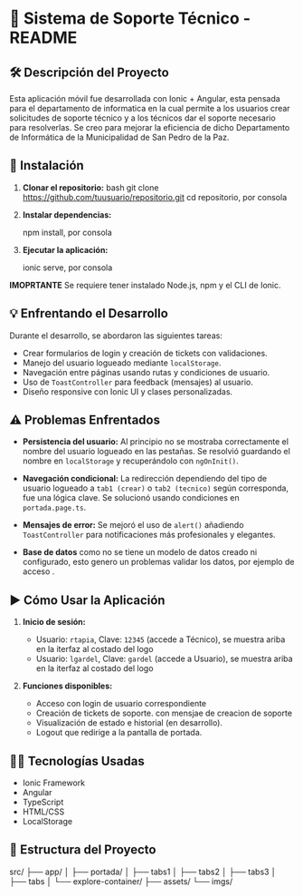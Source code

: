 # 📄 Sistema de Soporte Técnico - README

## 🛠️ Descripción del Proyecto

Esta aplicación móvil fue desarrollada con Ionic + Angular, esta pensada para el departamento de informatica en la cual permite a los usuarios crear solicitudes de soporte técnico y a los técnicos dar el soporte necesario para resolverlas. Se creo para mejorar la eficiencia de dicho Departamento de Informática de la Municipalidad de San Pedro de la Paz.



## 🚀 Instalación

1. **Clonar el repositorio:**
   bash
   git clone https://github.com/tuusuario/repositorio.git
   cd repositorio, por consola
   

2. **Instalar dependencias:**

   npm install, por consola
   

3. **Ejecutar la aplicación:**
   
   ionic serve, por consola
   

**IMOPRTANTE**
Se requiere tener instalado Node.js, npm y el CLI de Ionic.



## 💡 Enfrentando el Desarrollo

Durante el desarrollo, se abordaron las siguientes tareas:

- Crear formularios de login y creación de tickets con validaciones.
- Manejo del usuario logueado mediante `localStorage`.
- Navegación entre páginas usando rutas y condiciones de usuario.
- Uso de `ToastController` para feedback (mensajes) al usuario.
- Diseño responsive con Ionic UI y clases personalizadas.



## ⚠️ Problemas Enfrentados

- **Persistencia del usuario:** Al principio no se mostraba correctamente el nombre del usuario logueado en las pestañas. Se resolvió guardando el nombre en `localStorage` y recuperándolo con `ngOnInit()`.
  
- **Navegación condicional:** La redirección dependiendo del tipo de usuario logueado a `tab1 (crear)` o `tab2 (tecnico)` según corresponda, fue una lógica clave. Se solucionó usando condiciones en `portada.page.ts`. 

- **Mensajes de error:** Se mejoró el uso de `alert()` añadiendo `ToastController` para notificaciones más profesionales y elegantes.

- **Base de datos** como no se tiene un modelo de datos creado ni configurado, esto genero un problemas validar los datos, por ejemplo de acceso .


## ▶️ Cómo Usar la Aplicación

1. **Inicio de sesión:**
   - Usuario: `rtapia`, Clave: `12345` (accede a Técnico), se muestra ariba en la iterfaz al costado del logo
   - Usuario: `lgardel`, Clave: `gardel` (accede a Usuario), se muestra ariba en la iterfaz al costado del logo

2. **Funciones disponibles:**
   - Acceso con login de usuario correspondiente
   - Creación de tickets de soporte. con mensjae de creacion de soporte
   - Visualización de estado e historial (en desarrollo).
   - Logout que redirige a la pantalla de portada.



## 👨‍💻 Tecnologías Usadas

- Ionic Framework
- Angular
- TypeScript
- HTML/CSS
- LocalStorage



## 📂 Estructura del Proyecto 


src/
├── app/
│   ├── portada/
│   ├── tabs1
│   ├── tabs2
│   ├── tabs3
│   ├── tabs
│   └── explore-container/
├── assets/
    └── imgs/



